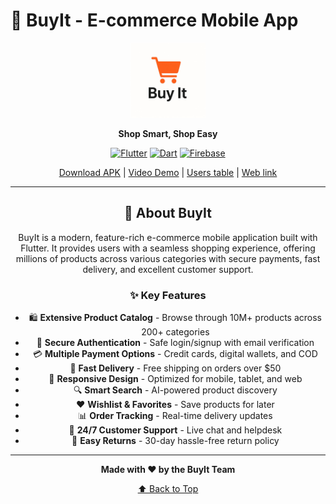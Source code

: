 # 🛒 BuyIt - E-commerce Mobile App

<div align="center">

<div align="center">
<img src="assets/images/logo.png" alt="BuyIt Logo" width="120" height="120">

**Shop Smart, Shop Easy**

[![Flutter](https://img.shields.io/badge/Flutter-02569B?style=for-the-badge&logo=flutter&logoColor=white)](https://flutter.dev)
[![Dart](https://img.shields.io/badge/Dart-0175C2?style=for-the-badge&logo=dart&logoColor=white)](https://dart.dev)
[![Firebase](https://img.shields.io/badge/Firebase-039BE5?style=for-the-badge&logo=Firebase&logoColor=white)](https://firebase.google.com)

[Download APK](https://drive.google.com/file/d/1hzqL2XK7K6ebWYAVMs6Vkrvre9LYl3QC/view?usp=drivesdk) | [Video Demo](https://drive.google.com/file/d/1sDAhqZBp8T1Ls9WJ-JSidvyXiuGj8tMS/view?usp=drivesdk) | [Users table](https://drive.google.com/file/d/1sERHNTjcsosAdsZOkRiJFhQ_sMTzBByr/view?usp=drivesdk) | [Web link](https://buyit-79823.web.app/)

</div>

---

## 📱 About BuyIt

BuyIt is a modern, feature-rich e-commerce mobile application built with Flutter. It provides users with a seamless shopping experience, offering millions of products across various categories with secure payments, fast delivery, and excellent customer support.

### ✨ Key Features

- 🛍️ **Extensive Product Catalog** - Browse through 10M+ products across 200+ categories
- 🔐 **Secure Authentication** - Safe login/signup with email verification
- 💳 **Multiple Payment Options** - Credit cards, digital wallets, and COD
- 🚚 **Fast Delivery** - Free shipping on orders over $50
- 📱 **Responsive Design** - Optimized for mobile, tablet, and web
- 🔍 **Smart Search** - AI-powered product discovery
- ❤️ **Wishlist & Favorites** - Save products for later
- 📊 **Order Tracking** - Real-time delivery updates
- 💬 **24/7 Customer Support** - Live chat and helpdesk
- 🔄 **Easy Returns** - 30-day hassle-free return policy

---



**Made with ❤️ by the BuyIt Team**

[⬆ Back to Top](#-buyit---e-commerce-mobile-app)

</div>
